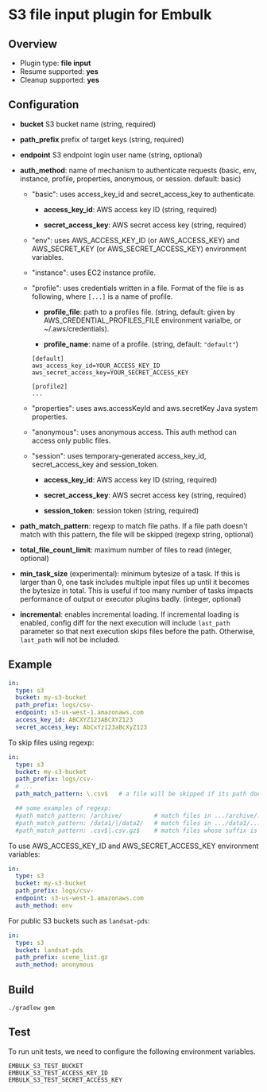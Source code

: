 # S3 file input plugin for Embulk

## Overview

* Plugin type: **file input**
* Resume supported: **yes**
* Cleanup supported: **yes**

## Configuration

- **bucket** S3 bucket name (string, required)

- **path_prefix** prefix of target keys (string, required)

- **endpoint** S3 endpoint login user name (string, optional)

- **auth_method**: name of mechanism to authenticate requests (basic, env, instance, profile, properties, anonymous, or session. default: basic)

  - "basic": uses access_key_id and secret_access_key to authenticate.

    - **access_key_id**: AWS access key ID (string, required)

    - **secret_access_key**: AWS secret access key (string, required)

  - "env": uses AWS_ACCESS_KEY_ID (or AWS_ACCESS_KEY) and AWS_SECRET_KEY (or AWS_SECRET_ACCESS_KEY) environment variables.

  - "instance": uses EC2 instance profile.

  - "profile": uses credentials written in a file. Format of the file is as following, where `[...]` is a name of profile.

    - **profile_file**: path to a profiles file. (string, default: given by AWS_CREDENTIAL_PROFILES_FILE environment varialbe, or ~/.aws/credentials).

    - **profile_name**: name of a profile. (string, default: `"default"`)

    ```
    [default]
    aws_access_key_id=YOUR_ACCESS_KEY_ID
    aws_secret_access_key=YOUR_SECRET_ACCESS_KEY

    [profile2]
    ...
    ```

  - "properties": uses aws.accessKeyId and aws.secretKey Java system properties.

  - "anonymous": uses anonymous access. This auth method can access only public files.

  - "session": uses temporary-generated access_key_id, secret_access_key and session_token.

    - **access_key_id**: AWS access key ID (string, required)

    - **secret_access_key**: AWS secret access key (string, required)

    - **session_token**: session token (string, required)

* **path_match_pattern**: regexp to match file paths. If a file path doesn't match with this pattern, the file will be skipped (regexp string, optional)

* **total_file_count_limit**: maximum number of files to read (integer, optional)

* **min_task_size** (experimental): minimum bytesize of a task. If this is larger than 0, one task includes multiple input files up until it becomes the bytesize in total. This is useful if too many number of tasks impacts performance of output or executor plugins badly. (integer, optional)

* **incremental**: enables incremental loading. If incremental loading is enabled, config diff for the next execution will include `last_path` parameter so that next execution skips files before the path. Otherwise, `last_path` will not be included.

## Example

```yaml
in:
  type: s3
  bucket: my-s3-bucket
  path_prefix: logs/csv-
  endpoint: s3-us-west-1.amazonaws.com
  access_key_id: ABCXYZ123ABCXYZ123
  secret_access_key: AbCxYz123aBcXyZ123
```

To skip files using regexp:

```yaml
in:
  type: s3
  bucket: my-s3-bucket
  path_prefix: logs/csv-
  # ...
  path_match_pattern: \.csv$   # a file will be skipped if its path doesn't match with this pattern

  ## some examples of regexp:
  #path_match_pattern: /archive/         # match files in .../archive/... directory
  #path_match_pattern: /data1/|/data2/   # match files in .../data1/... or .../data2/... directory
  #path_match_pattern: .csv$|.csv.gz$    # match files whose suffix is .csv or .csv.gz
```

To use AWS_ACCESS_KEY_ID and AWS_SECRET_ACCESS_KEY environment variables:

```yaml
in:
  type: s3
  bucket: my-s3-bucket
  path_prefix: logs/csv-
  endpoint: s3-us-west-1.amazonaws.com
  auth_method: env
```

For public S3 buckets such as `landsat-pds`:

```yaml
in:
  type: s3
  bucket: landsat-pds
  path_prefix: scene_list.gz
  auth_method: anonymous
```

## Build

```
./gradlew gem
```

## Test

To run unit tests, we need to configure the following environment variables.
```
EMBULK_S3_TEST_BUCKET
EMBULK_S3_TEST_ACCESS_KEY_ID
EMBULK_S3_TEST_SECRET_ACCESS_KEY
```
